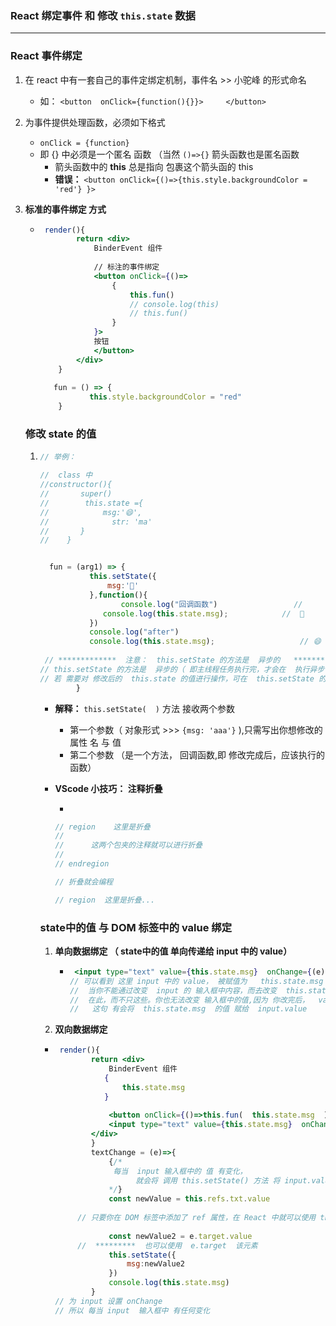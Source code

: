 ### 					React  绑定事件  和  修改 `this.state`  数据

<hr>

### React 事件绑定

1. 在 react 中有一套自己的事件定绑定机制，事件名   >>  小驼峰  的形式命名

   - 如： `<button  onClick={function(){}}>     </button>`

2. 为事件提供处理函数，必须如下格式

   - `onClick = {function}`
   - 即 {}  中必须是一个匿名 函数  （当然   `()=>{}` 箭头函数也是匿名函数
     - 箭头函数中的  **this**  总是指向 包裹这个箭头函的  this
     - **错误：** `<button onClick={()=>{this.style.backgroundColor = 'red'} }>`

3. **标准的事件绑定  方式**

   - ```jsx
      render(){
             return <div>
                 BinderEvent 组件
       
                 // 标注的事件绑定
                 <button onClick={()=>
                     {  
                         this.fun()
                         // console.log(this)
                         // this.fun()
                     }
                 }>
                 按钮
                 </button>
             </div>
         }
         
        fun = () => {
        		this.style.backgroundColor = "red"
         }
     ```

   
    ### 修改  state  的值 
   
   1. ```jsx
      // 举例：
      
      //  class 中
      //constructor(){
      //       super()
      //        this.state ={
      //            msg:'😄',
      //			  str: 'ma'
      //       }
      //    }
      
      
        fun = (arg1) => {
                 this.setState({
                     msg:'🍔'
                 },function(){
                     	console.log("回调函数")     			// 
                  	console.log(this.state.msg);		  	//  🍔
                 })
                 console.log("after")
                 console.log(this.state.msg);    				// 😄
            
       // *************  注意：  this.setState 的方法是  异步的   **************
      // this.setState 的方法是  异步的（ 即主线程任务执行完，才会在  执行异步任务队列中 的异步任务）
      // 若 需要对 修改后的  this.state 的值进行操作，可在  this.setState 的第二个参数赋予回调函数
              }
      ```
   
      - **解释：** `this.setState(  )` 方法  接收两个参数
   
        - 第一个参数（  对象形式  >>>  `{msg: 'aaa'}`  ),只需写出你想修改的属性 名 与 值
        - 第二个参数  （是一个方法，  回调函数,即 修改完成后，应该执行的函数）
   
      - **VScode 小技巧： 注释折叠**
   
        -   
   
          ```js
          // region    这里是折叠
          //
          //	  这两个包夹的注释就可以进行折叠
          //
          // endregion
          
          // 折叠就会编程
          
          // region  这里是折叠...
          
          ```
   
      ### state中的值 与 DOM 标签中的 value 绑定
   
      1. **单向数据绑定    （ state中的值  单向传递给   input 中的 value）**
   
         - ```jsx
            <input type="text" value={this.state.msg}  onChange={(e)=>this.textChange(e) }    ref='txt'/>
           // 可以看到 这里 input 中的 value， 被赋值为   this.state.msg
           //  当你不能通过改变  input 的 输入框中内容，而去改变  this.state.msg 中的值
           //  在此，而不只这些。你也无法改变 输入框中的值,因为 你改完后，  value={this.state.msg} 
           //   这句 有会将  this.state.msg  的值 赋给  input.value
           ```
   
      2.  **双向数据绑定**
   
         - ```jsx
            render(){
                   return <div>
                       BinderEvent 组件
                      {
                          this.state.msg
                      }
                   
                       <button onClick={()=>this.fun(  this.state.msg  )}>     按钮    </button>
                       <input type="text" value={this.state.msg}  onChange={ (e)=>  this.textChange(e) }    ref='txt'/>
                   </div>
                   }
                   textChange = (e)=>{
                       {/*
           				每当  input 输入框中的 值 有变化，
                             就会将 调用 this.setState() 方法 将 input.value 值赋给 msg
                       */}
                       const newValue = this.refs.txt.value
                       
                // 只要你在 DOM 标签中添加了 ref 属性，在 React 中就可以使用 this.refs.值 获取该元素
                  
                       const newValue2 = e.target.value
                //  *********  也可以使用  e.target  该元素
                       this.setState({
                           msg:newValue2
                       })
                       console.log(this.state.msg)
                   }
           // 为 input 设置 onChange 
           // 所以 每当 input  输入框中 有任何变化
           ```
   
           